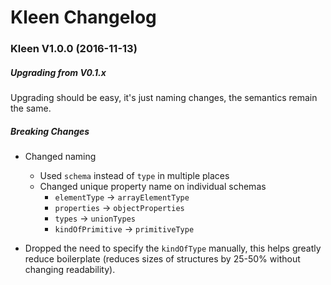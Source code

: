 # Kleen Changelog

### Kleen V1.0.0 (2016-11-13)

##### Upgrading from V0.1.x

Upgrading should be easy, it's just naming changes, the semantics remain the
same.

##### Breaking Changes

- Changed naming
  - Used `schema` instead of `type` in multiple places
  - Changed unique property name on individual schemas
    - `elementType` -> `arrayElementType`
    - `properties` -> `objectProperties`
    - `types` -> `unionTypes`
    - `kindOfPrimitive` -> `primitiveType`

- Dropped the need to specify the `kindOfType` manually, this helps greatly
  reduce boilerplate (reduces sizes of structures by 25-50% without changing
  readability).
